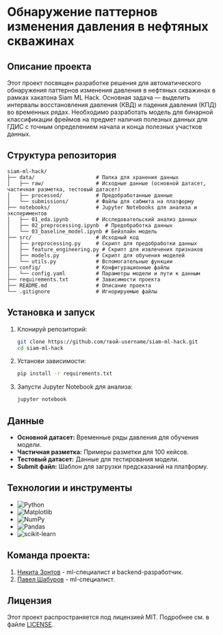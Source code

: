 # Обнаружение паттернов изменения давления в нефтяных скважинах

## Описание проекта
Этот проект посвящен разработке решения для автоматического обнаружения паттернов изменения давления в нефтяных скважинах в рамках хакатона Siam ML Hack. Основная задача — выделить интервалы восстановления давления (КВД) и падения давления (КПД) во временных рядах. Необходимо разработать модель для бинарной классификации фреймов на предмет наличия полезных данных для ГДИС с точным определением начала и конца полезных участков данных.

## Структура репозитория
```plaintext
siam-ml-hack/
├── data/                    # Папка для хранения данных
│   ├── raw/                 # Исходные данные (основной датасет, частичная разметка, тестовый датасет)
│   ├── processed/           # Предобработанные данные
│   └── submissions/         # Файлы для сабмита на платформу
├── notebooks/               # Jupyter Notebooks для анализа и экспериментов
│   ├── 01_eda.ipynb         # Исследовательский анализ данных
│   ├── 02_preprocessing.ipynb  # Предобработка данных
│   └── 03_baseline_model.ipynb # Бейзлайн модель
├── src/                     # Исходный код
│   ├── preprocessing.py     # Скрипт для предобработки данных
│   ├── feature_engineering.py # Скрипт для извлечения признаков
│   ├── models.py            # Скрипт для обучения моделей
│   └── utils.py             # Вспомогательные функции
├── config/                  # Конфигурационные файлы
│   └── config.yaml          # Параметры модели и пути к данным
├── requirements.txt         # Зависимости проекта
├── README.md                # Описание проекта
└── .gitignore               # Игнорируемые файлы
```

## Установка и запуск
1. Клонируй репозиторий:
   ```bash
   git clone https://github.com/твой-username/siam-ml-hack.git
   cd siam-ml-hack
   ```

2. Установи зависимости:
   ```bash
   pip install -r requirements.txt
   ```

3. Запусти Jupyter Notebook для анализа:
   ```bash
   jupyter notebook
   ```

## Данные
- **Основной датасет:** Временные ряды давления для обучения модели.
- **Частичная разметка:** Примеры разметки для 100 кейсов.
- **Тестовый датасет:** Данные для тестирования модели.
- **Submit файл:** Шаблон для загрузки предсказаний на платформу.

## Технологии и инструменты
- ![Python](https://img.shields.io/badge/python-3670A0?style=for-the-badge&logo=python&logoColor=ffdd54)
- ![Matplotlib](https://img.shields.io/badge/Matplotlib-%23ffffff.svg?style=for-the-badge&logo=Matplotlib&logoColor=black)
- ![NumPy](https://img.shields.io/badge/numpy-%23013243.svg?style=for-the-badge&logo=numpy&logoColor=white)
- ![Pandas](https://img.shields.io/badge/pandas-%23150458.svg?style=for-the-badge&logo=pandas&logoColor=white)
- ![scikit-learn](https://img.shields.io/badge/scikit--learn-%23F7931E.svg?style=for-the-badge&logo=scikit-learn&logoColor=white)

## Команда проекта:
1. [Никита Зонтов](https://github.com/zoLikeCode) - ml-специалист и backend-разработчик.
2. [Павел Шабуров](https://github.com/Shavelo) - ml-специалист.

## Лицензия
Этот проект распространяется под лицензией MIT. Подробнее см. в файле [LICENSE](LICENSE).
